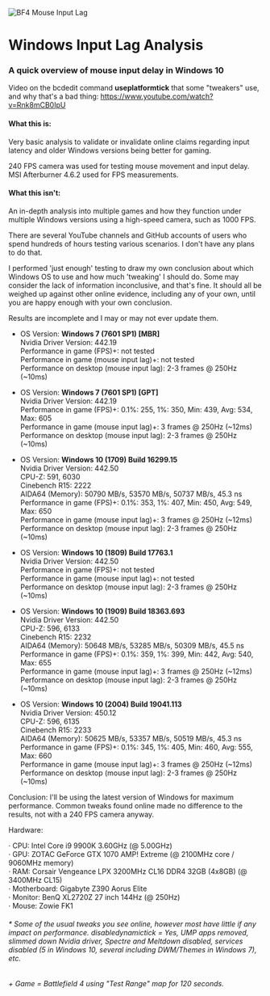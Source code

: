 ![BF4 Mouse Input Lag](/bf4_mouse_input_lag.gif)

# Windows Input Lag Analysis

### A quick overview of mouse input delay in Windows 10

Video on the bcdedit command **useplatformtick** that some "tweakers" use, and why that's a bad thing: 
https://www.youtube.com/watch?v=Rnk8mCB0IpU

#### What this is:

Very basic analysis to validate or invalidate online claims regarding input latency and older Windows versions being better for gaming.

240 FPS camera was used for testing mouse movement and input delay. MSI Afterburner 4.6.2 used for FPS measurements.


#### What this isn't:

An in-depth analysis into multiple games and how they function under multiple Windows versions using a high-speed camera, such as 1000 FPS.

There are several YouTube channels and GitHub accounts of users who spend hundreds of hours testing various scenarios. I don't have any plans to do that.

I performed 'just enough' testing to draw my own conclusion about which Windows OS to use and how much 'tweaking' I should do. Some may consider the lack of information inconclusive, and that's fine. It should all be weighed up against other online evidence, including any of your own, until you are happy enough with your own conclusion.

Results are incomplete and I may or may not ever update them.

* OS Version: **Windows 7 (7601 SP1) [MBR]**\
Nvidia Driver Version: 442.19\
Performance in game (FPS)+: not tested\
Performance in game (mouse input lag)+: not tested\
Performance on desktop (mouse input lag): 2-3 frames @ 250Hz (~10ms)

* OS Version: **Windows 7 (7601 SP1) [GPT]**\
Nvidia Driver Version: 442.19\
Performance in game (FPS)+: 0.1%: 255, 1%: 350, Min: 439, Avg: 534, Max: 605\
Performance in game (mouse input lag)+: 3 frames @ 250Hz (~12ms)\
Performance on desktop (mouse input lag): 2-3 frames @ 250Hz (~10ms)

* OS Version: **Windows 10 (1709) Build 16299.15**\
Nvidia Driver Version: 442.50\
CPU-Z: 591, 6030\
Cinebench R15: 2222\
AIDA64 (Memory): 50790 MB/s, 53570 MB/s, 50737 MB/s, 45.3 ns\
Performance in game (FPS)+: 0.1%: 353, 1%: 407, Min: 450, Avg: 549, Max: 650\
Performance in game (mouse input lag)+: 3 frames @ 250Hz (~12ms)\
Performance on desktop (mouse input lag): 2-3 frames @ 250Hz (~10ms)

* OS Version: **Windows 10 (1809) Build 17763.1**\
Nvidia Driver Version: 442.50\
Performance in game (FPS)+: not tested\
Performance in game (mouse input lag)+: not tested\
Performance on desktop (mouse input lag): 2-3 frames @ 250Hz (~10ms)

* OS Version: **Windows 10 (1909) Build 18363.693**\
Nvidia Driver Version: 442.50\
CPU-Z: 596, 6133\
Cinebench R15: 2232\
AIDA64 (Memory): 50648 MB/s, 53285 MB/s, 50309 MB/s, 45.5 ns\
Performance in game (FPS)+: 0.1%: 359, 1%: 399, Min: 442, Avg: 540, Max: 655\
Performance in game (mouse input lag)+: 3 frames @ 250Hz (~12ms)\
Performance on desktop (mouse input lag): 2-3 frames @ 250Hz (~10ms)

* OS Version: **Windows 10 (2004) Build 19041.113**\
Nvidia Driver Version: 450.12\
CPU-Z: 596, 6135\
Cinebench R15: 2233\
AIDA64 (Memory): 50625 MB/s, 53357 MB/s, 50519 MB/s, 45.3 ns\
Performance in game (FPS)+: 0.1%: 345, 1%: 405, Min: 460, Avg: 555, Max: 660\
Performance in game (mouse input lag)+: 3 frames @ 250Hz (~12ms)\
Performance on desktop (mouse input lag): 2-3 frames @ 250Hz (~10ms)


Conclusion: I'll be using the latest version of Windows for maximum performance. Common tweaks found online made no difference to the results, not with a 240 FPS camera anyway.

Hardware:

· CPU: Intel Core i9 9900K 3.60GHz (@ 5.00GHz)\
· GPU: ZOTAC GeForce GTX 1070 AMP! Extreme (@ 2100MHz core / 9060MHz memory)\
· RAM: Corsair Vengeance LPX 3200MHz CL16 DDR4 32GB (4x8GB) (@ 3400MHz CL15)\
· Motherboard: Gigabyte Z390 Aorus Elite\
· Monitor: BenQ XL2720Z 27 inch 144Hz (@ 250Hz)\
· Mouse: Zowie FK1

###### \* Some of the usual tweaks you see online, however most have little if any impact on performance. disabledynamictick = Yes, UMP apps removed, slimmed down Nvidia driver, Spectre and Meltdown disabled, services disabled (5 in Windows 10, several including DWM/Themes in Windows 7), etc.

###### \+ Game = Battlefield 4 using "Test Range" map for 120 seconds.
